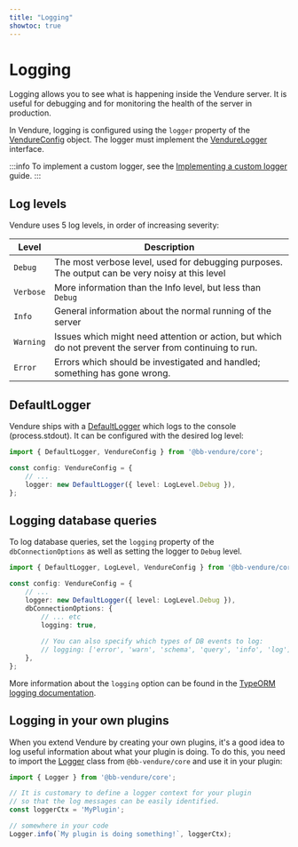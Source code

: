 ```yaml
---
title: "Logging"
showtoc: true
---
```


# Logging

Logging allows you to see what is happening inside the Vendure server. It is useful for debugging and for monitoring the health of the server in production.

In Vendure, logging is configured using the `logger` property of the [VendureConfig](/reference/typescript-api/configuration/vendure-config/#logger) object. The logger must implement the [VendureLogger](/reference/typescript-api/logger/vendure-logger) interface.

:::info
To implement a custom logger, see the [Implementing a custom logger](/reference/typescript-api/logger/#implementing-a-custom-logger) guide.
:::

## Log levels

Vendure uses 5 log levels, in order of increasing severity:

| Level     | Description                                                                                              |
|-----------|----------------------------------------------------------------------------------------------------------|
| `Debug`   | The most verbose level, used for debugging purposes. The output can be very noisy at this level          |
| `Verbose` | More information than the Info level, but less than `Debug`                                              |
| `Info`    | General information about the normal running of the server                                               |
| `Warning` | Issues which might need attention or action, but which do not prevent the server from continuing to run. |
| `Error`   | Errors which should be investigated and handled; something has gone wrong.                               |


## DefaultLogger

Vendure ships with a [DefaultLogger](/reference/typescript-api/logger/default-logger) which logs to the console (process.stdout). It can be configured with the desired log level:

```ts title="src/vendure-config.ts"
import { DefaultLogger, VendureConfig } from '@bb-vendure/core';

const config: VendureConfig = {
    // ...
    logger: new DefaultLogger({ level: LogLevel.Debug }),
};
```

## Logging database queries

To log database queries, set the `logging` property of the `dbConnectionOptions` as well as setting the logger to `Debug` level.

```ts title="src/vendure-config.ts"
import { DefaultLogger, LogLevel, VendureConfig } from '@bb-vendure/core';

const config: VendureConfig = {
    // ...
    logger: new DefaultLogger({ level: LogLevel.Debug }),
    dbConnectionOptions: {
        // ... etc
        logging: true,
        
        // You can also specify which types of DB events to log:
        // logging: ['error', 'warn', 'schema', 'query', 'info', 'log'],
    },
};
```

More information about the `logging` option can be found in the [TypeORM logging documentation](https://typeorm.io/logging).

## Logging in your own plugins

When you extend Vendure by creating your own plugins, it's a good idea to log useful information about what your plugin is doing. To do this, you need to import the [Logger](/reference/typescript-api/logger/) class from `@bb-vendure/core` and use it in your plugin:

```ts title="src/plugins/my-plugin/my.plugin.ts"
import { Logger } from '@bb-vendure/core';

// It is customary to define a logger context for your plugin
// so that the log messages can be easily identified.
const loggerCtx = 'MyPlugin';

// somewhere in your code
Logger.info(`My plugin is doing something!`, loggerCtx);
```
